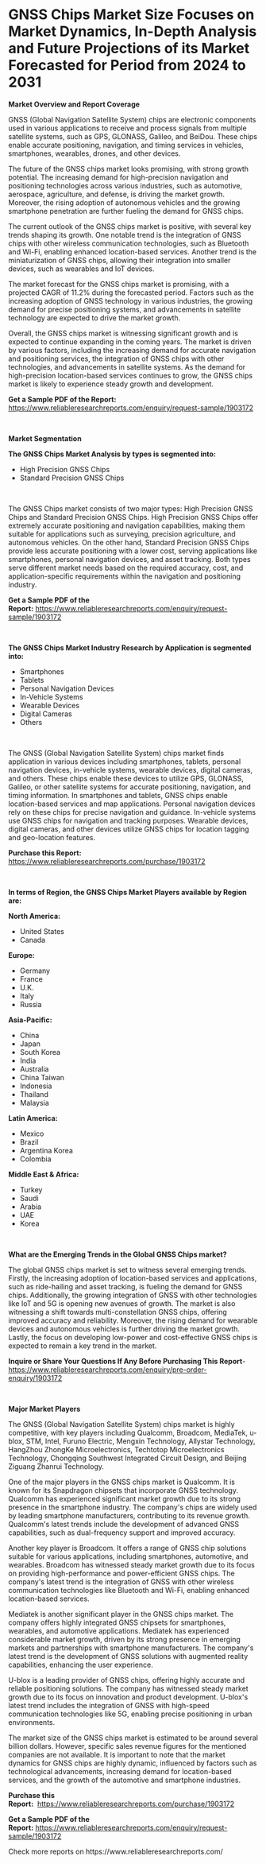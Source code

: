 <p><h1>GNSS Chips Market Size Focuses on Market Dynamics, In-Depth Analysis and Future Projections of its Market Forecasted for Period from 2024 to 2031</h1></p><p><strong>Market Overview and Report Coverage</strong></p>
<p><p>GNSS (Global Navigation Satellite System) chips are electronic components used in various applications to receive and process signals from multiple satellite systems, such as GPS, GLONASS, Galileo, and BeiDou. These chips enable accurate positioning, navigation, and timing services in vehicles, smartphones, wearables, drones, and other devices.</p><p>The future of the GNSS chips market looks promising, with strong growth potential. The increasing demand for high-precision navigation and positioning technologies across various industries, such as automotive, aerospace, agriculture, and defense, is driving the market growth. Moreover, the rising adoption of autonomous vehicles and the growing smartphone penetration are further fueling the demand for GNSS chips.</p><p>The current outlook of the GNSS chips market is positive, with several key trends shaping its growth. One notable trend is the integration of GNSS chips with other wireless communication technologies, such as Bluetooth and Wi-Fi, enabling enhanced location-based services. Another trend is the miniaturization of GNSS chips, allowing their integration into smaller devices, such as wearables and IoT devices.</p><p>The market forecast for the GNSS chips market is promising, with a projected CAGR of 11.2% during the forecasted period. Factors such as the increasing adoption of GNSS technology in various industries, the growing demand for precise positioning systems, and advancements in satellite technology are expected to drive the market growth.</p><p>Overall, the GNSS chips market is witnessing significant growth and is expected to continue expanding in the coming years. The market is driven by various factors, including the increasing demand for accurate navigation and positioning services, the integration of GNSS chips with other technologies, and advancements in satellite systems. As the demand for high-precision location-based services continues to grow, the GNSS chips market is likely to experience steady growth and development.</p></p>
<p><strong>Get a Sample PDF of the Report:</strong> <a href="https://www.reliableresearchreports.com/enquiry/request-sample/1903172">https://www.reliableresearchreports.com/enquiry/request-sample/1903172</a></p>
<p>&nbsp;</p>
<p><strong>Market Segmentation</strong></p>
<p><strong>The GNSS Chips Market Analysis by types is segmented into:</strong></p>
<p><ul><li>High Precision GNSS Chips</li><li>Standard Precision GNSS Chips</li></ul></p>
<p>&nbsp;</p>
<p><p>The GNSS Chips market consists of two major types: High Precision GNSS Chips and Standard Precision GNSS Chips. High Precision GNSS Chips offer extremely accurate positioning and navigation capabilities, making them suitable for applications such as surveying, precision agriculture, and autonomous vehicles. On the other hand, Standard Precision GNSS Chips provide less accurate positioning with a lower cost, serving applications like smartphones, personal navigation devices, and asset tracking. Both types serve different market needs based on the required accuracy, cost, and application-specific requirements within the navigation and positioning industry.</p></p>
<p><strong>Get a Sample PDF of the Report:</strong>&nbsp;<a href="https://www.reliableresearchreports.com/enquiry/request-sample/1903172">https://www.reliableresearchreports.com/enquiry/request-sample/1903172</a></p>
<p>&nbsp;</p>
<p><strong>The GNSS Chips Market Industry Research by Application is segmented into:</strong></p>
<p><ul><li>Smartphones</li><li>Tablets</li><li>Personal Navigation Devices</li><li>In-Vehicle Systems</li><li>Wearable Devices</li><li>Digital Cameras</li><li>Others</li></ul></p>
<p>&nbsp;</p>
<p><p>The GNSS (Global Navigation Satellite System) chips market finds application in various devices including smartphones, tablets, personal navigation devices, in-vehicle systems, wearable devices, digital cameras, and others. These chips enable these devices to utilize GPS, GLONASS, Galileo, or other satellite systems for accurate positioning, navigation, and timing information. In smartphones and tablets, GNSS chips enable location-based services and map applications. Personal navigation devices rely on these chips for precise navigation and guidance. In-vehicle systems use GNSS chips for navigation and tracking purposes. Wearable devices, digital cameras, and other devices utilize GNSS chips for location tagging and geo-location features.</p></p>
<p><strong>Purchase this Report:</strong>&nbsp; <a href="https://www.reliableresearchreports.com/purchase/1903172">https://www.reliableresearchreports.com/purchase/1903172</a></p>
<p>&nbsp;</p>
<p><strong>In terms of Region, the GNSS Chips Market Players available by Region are:</strong></p>
<p>
    <p> <strong> North America: </strong>
        <ul>
            <li>United States</li>
            <li>Canada</li>
        </ul>
        </p> 
    <p> <strong> Europe: </strong>
        <ul>
            <li>Germany</li>
            <li>France</li>
            <li>U.K.</li>
            <li>Italy</li>
            <li>Russia</li>
        </ul>
        </p> 
    <p> <strong> Asia-Pacific: </strong>
        <ul>
            <li>China</li>
            <li>Japan</li>
            <li>South Korea</li>
            <li>India</li>
            <li>Australia</li>
            <li>China Taiwan</li>
            <li>Indonesia</li>
            <li>Thailand</li>
            <li>Malaysia</li>
        </ul>
        </p> 
    <p> <strong> Latin America: </strong>
        <ul>
            <li>Mexico</li>
            <li>Brazil</li>
            <li>Argentina Korea</li>
            <li>Colombia</li>
        </ul>
        </p> 
    <p> <strong> Middle East & Africa: </strong>
        <ul>
            <li>Turkey</li>
            <li>Saudi</li>
            <li>Arabia</li>
            <li>UAE</li>
            <li>Korea</li>
        </ul>
    </p>
    </p>
<p>&nbsp;</p>
<p><strong>What are the Emerging Trends in the Global GNSS Chips market?</strong></p>
<p><p>The global GNSS chips market is set to witness several emerging trends. Firstly, the increasing adoption of location-based services and applications, such as ride-hailing and asset tracking, is fueling the demand for GNSS chips. Additionally, the growing integration of GNSS with other technologies like IoT and 5G is opening new avenues of growth. The market is also witnessing a shift towards multi-constellation GNSS chips, offering improved accuracy and reliability. Moreover, the rising demand for wearable devices and autonomous vehicles is further driving the market growth. Lastly, the focus on developing low-power and cost-effective GNSS chips is expected to remain a key trend in the market.</p></p>
<p><strong>Inquire or Share Your Questions If Any Before Purchasing This Report</strong>- <a href="https://www.reliableresearchreports.com/enquiry/pre-order-enquiry/1903172">https://www.reliableresearchreports.com/enquiry/pre-order-enquiry/1903172</a></p>
<p>&nbsp;</p>
<p><strong>Major Market Players</strong></p>
<p><p>The GNSS (Global Navigation Satellite System) chips market is highly competitive, with key players including Qualcomm, Broadcom, MediaTek, u-blox, STM, Intel, Furuno Electric, Mengxin Technology, Allystar Technology, HangZhou ZhongKe Microelectronics, Techtotop Microelectronics Technology, Chongqing Southwest Integrated Circuit Design, and Beijing Ziguang Zhanrui Technology. </p><p>One of the major players in the GNSS chips market is Qualcomm. It is known for its Snapdragon chipsets that incorporate GNSS technology. Qualcomm has experienced significant market growth due to its strong presence in the smartphone industry. The company's chips are widely used by leading smartphone manufacturers, contributing to its revenue growth. Qualcomm's latest trends include the development of advanced GNSS capabilities, such as dual-frequency support and improved accuracy.</p><p>Another key player is Broadcom. It offers a range of GNSS chip solutions suitable for various applications, including smartphones, automotive, and wearables. Broadcom has witnessed steady market growth due to its focus on providing high-performance and power-efficient GNSS chips. The company's latest trend is the integration of GNSS with other wireless communication technologies like Bluetooth and Wi-Fi, enabling enhanced location-based services.</p><p>Mediatek is another significant player in the GNSS chips market. The company offers highly integrated GNSS chipsets for smartphones, wearables, and automotive applications. Mediatek has experienced considerable market growth, driven by its strong presence in emerging markets and partnerships with smartphone manufacturers. The company's latest trend is the development of GNSS solutions with augmented reality capabilities, enhancing the user experience.</p><p>U-blox is a leading provider of GNSS chips, offering highly accurate and reliable positioning solutions. The company has witnessed steady market growth due to its focus on innovation and product development. U-blox's latest trend includes the integration of GNSS with high-speed communication technologies like 5G, enabling precise positioning in urban environments.</p><p>The market size of the GNSS chips market is estimated to be around several billion dollars. However, specific sales revenue figures for the mentioned companies are not available. It is important to note that the market dynamics for GNSS chips are highly dynamic, influenced by factors such as technological advancements, increasing demand for location-based services, and the growth of the automotive and smartphone industries.</p></p>
<p><strong>Purchase this Report:</strong>&nbsp;&nbsp;<a href="https://www.reliableresearchreports.com/purchase/1903172">https://www.reliableresearchreports.com/purchase/1903172</a></p>
<p></p>
<p><strong>Get a Sample PDF of the Report:</strong>&nbsp;<a href="https://www.reliableresearchreports.com/enquiry/request-sample/1903172">https://www.reliableresearchreports.com/enquiry/request-sample/1903172</a></p>
<p>Check more reports on https://www.reliableresearchreports.com/</p>